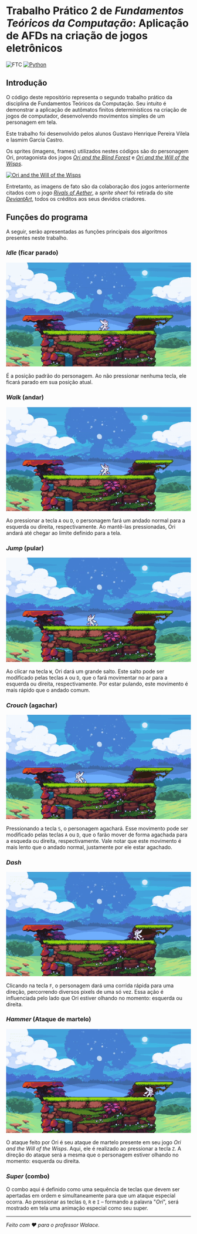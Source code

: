 # Trabalho Prático 2 de _Fundamentos Teóricos da Computação_: Aplicação de AFDs na criação de jogos eletrônicos

![FTC](https://img.shields.io/badge/IFMG-Fundamentos%20Te%C3%B3ricos%20da%20Computa%C3%A7%C3%A3o-960c82)  [![Python](https://img.shields.io/badge/python-3.13.2-db70cb)](https://www.python.org/)

## Introdução
O código deste repositório representa o segundo trabalho prático da disciplina de Fundamentos Teóricos da Computação. Seu intuito é demonstrar a aplicação de autômatos finitos determinísticos na criação de jogos de computador, desenvolvendo movimentos simples de um personagem em tela.

Este trabalho foi desenvolvido pelos alunos Gustavo Henrique Pereira Vilela e Iasmim Garcia Castro.

Os sprites (imagens, frames) utilizados nestes códigos são do personagem Ori, protagonista dos jogos _[Ori and the Blind Forest](https://store.steampowered.com/app/387290/Ori_and_the_Blind_Forest_Definitive_Edition/?curator_clanid=37856651)_ e _[Ori and the Will of the Wisps](https://store.steampowered.com/app/1057090/Ori_and_the_Will_of_the_Wisps/?curator_clanid=37856651)_.

[![Ori and the Will of the Wisps](https://img.youtube.com/vi/2reK8k8nwBc/maxresdefault.jpg)](https://www.youtube.com/watch?v=2reK8k8nwBc)

Entretanto, as imagens de fato são da colaboração dos jogos anteriormente citados com o jogo _[Rivals of Aether](https://store.steampowered.com/app/383980/Rivals_of_Aether/)_, a _sprite sheet_ foi retirada do site _[DeviantArt](https://www.deviantart.com/1fishmob/art/Ori-Rivals-of-Aether-Sprite-Sheet-863060378)_, todos os créditos aos seus devidos criadores.

## Funções do programa

A seguir, serão apresentadas as funções principais dos algoritmos presentes neste trabalho.

### _Idle_ (ficar parado)

![Idle](assets/idle.gif)

É a posição padrão do personagem. Ao não pressionar nenhuma tecla, ele ficará parado em sua posição atual.

### _Walk_ (andar)

![Walk](assets/walk.gif)

Ao pressionar a tecla `A` ou `D`, o personagem fará um andado normal para a esquerda ou direita, respectivamente. Ao mantê-las pressionadas, Ori andará até chegar ao limite definido para a tela.

### _Jump_ (pular)

![Jump](assets/jump.gif)

Ao clicar na tecla `W`, Ori dará um grande salto. Este salto pode ser modificado pelas teclas `A` ou `D`, que o fará movimentar no ar para a esquerda ou direita, respectivamente. Por estar pulando, este movimento é mais rápido que o andado comum.

### _Crouch_ (agachar)

![Crouch](assets/crouch.gif)

Pressionando a tecla `S`, o personagem agachará. Esse movimento pode ser modificado pelas teclas `A` ou `D`, que o farão mover de forma agachada para a esqueda ou direita, respectivamente. Vale notar que este movimento é mais lento que o andado normal, justamente por ele estar agachado.

### _Dash_

![Dash](assets/dash.gif)

Clicando na tecla `F`, o personagem dará uma corrida rápida para uma direção, percorrendo diversos pixels de uma só vez. Essa ação é influenciada pelo lado que Ori estiver olhando no momento: esquerda ou direita.

### _Hammer_ (Ataque de martelo)

![Hammer](assets/hammer.gif)

O ataque feito por Ori é seu ataque de martelo presente em seu jogo _Ori and the Will of the Wisps_. Aqui, ele é realizado ao pressionar a tecla `Z`. A direção do ataque será a mesma que o personagem estiver olhando no momento: esquerda ou direita.

### _Super_ (combo)

O combo aqui é definido como uma sequência de teclas que devem ser apertadas em ordem e simultaneamente para que um ataque especial ocorra. Ao pressionar as teclas `O`, `R` e `I` – formando a palavra "_Ori_", será mostrado em tela uma animação especial como seu super.

---

_Feito com ❤️ para o professor Walace._
